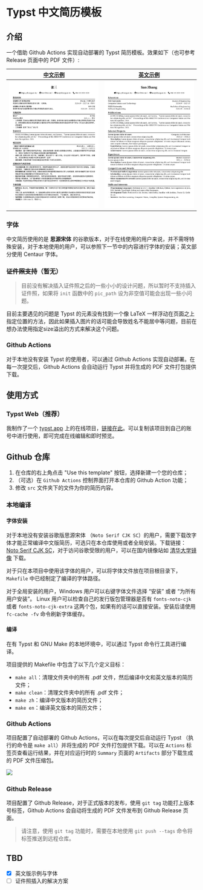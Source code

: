# Typst 中文简历模板

## 介绍

一个借助 Github Actions 实现自动部署的 Typst 简历模板。效果如下（也可参考 Release 页面中的 PDF 文件）:

|  [中文示例](https://github.com/NorthSecond/Auto_Typst_Resume_Template/releases/download/Release-template-1.0.0/default.pdf) |  [英文示例](https://github.com/NorthSecond/Auto_Typst_Resume_Template/releases/download/Release-template-1.0.0/Resume.pdf)| 
|:---:|:---:|
| ![](https://github.com/NorthSecond/Auto_Typst_Resume_Template/blob/main/docs/Chinese.png?raw=true) | ![](https://github.com/NorthSecond/Auto_Typst_Resume_Template/blob/main/docs/English.png?raw=true)| 

### 字体

中文简历使用的是 **思源宋体** 的谷歌版本，对于在线使用的用户来说，并不需呀特殊安装，对于本地使用的用户，可以参照下一节中的内容进行字体的安装；英文部分使用 Centaur 字体。

### <del>证件照支持</del>（暂无）

> 目前没有解决插入证件照之后的一些小小的设计问题，所以暂时不支持插入证件照，如果将 `init` 函数中的 `pic_path` 设为非空值可能会出现一些小问题。

目前主要遇见的问题是 Typst 的元素没有找到一个像 LaTeX 一样浮动在页面之上指定位置的方法，因此如果插入图片的话可能会导致姓名不能居中等问题，目前在想办法使用指定size溢出的方式来解决这个问题。

### Github Actions

对于本地没有安装 Typst 的使用者，可以通过 Github Actions 实现自动部署。在每一次提交后，Github Actions 会自动运行 Typst 并将生成的 PDF 文件打包提供下载。

## 使用方式

### Typst Web（推荐）

我制作了一个 [typst.app](https://typst.app) 上的在线项目，[链接在此](https://typst.app/project/r4XMUB3ENQUH7zWiuK7_tO)。可以复制该项目到自己的账号中进行使用，即可完成在线编辑和即时预览。

## Github 仓库

1. 在仓库的右上角点击 "Use this template" 按钮，选择新建一个您的仓库；
2. （可选）在 `Github Actions` 控制界面打开本仓库的 Github Action 功能；
3. 修改 `src` 文件夹下的文件为你的简历内容。

### 本地编译

#### 字体安装

对于本地没有安装谷歌版思源宋体 （`Noto Serif CJK SC`）的用户，需要下载改字体才能正常编译中文版简历，可选只在本仓库使用或者全局安装。下载链接：[Noto Serif CJK SC](https://fonts.google.com/noto/specimen/Noto+Serif+SC)，对于访问谷歌受限的用户，可以在国内镜像站如 [清华大学镜像](https://mirrors.tuna.tsinghua.edu.cn/github-release/googlefonts/noto-cjk/Noto%20Serif%20CJK%20Version%202.002%20(OTF,%20OTC,%20Super%20OTC,%20Subset%20OTF,%20Variable%20OTF_TTF)/09_NotoSerifCJKsc.zip) 下载。

对于只在本项目中使用该字体的用户，可以将字体文件放在项目根目录下，`Makefile` 中已经制定了编译的字体路径。

对于全局安装的用户，Windows 用户可以右键字体文件选择 “安装” 或者 “为所有用户安装”。 Linux 用户可以检查自己的发行版包管理器是否有 `fonts-noto-cjk` 或者 `fonts-noto-cjk-extra` 这两个包，如果有的话可以直接安装。安装后请使用 `fc-cache -fv` 命令刷新字体缓存。

#### 编译

在有 Typst 和 GNU Make 的本地环境中，可以通过 Typst 命令行工具进行编译。

项目提供的 Makefile 中包含了以下几个定义目标：

- `make all`：清理文件夹中的所有 .pdf 文件，然后编译中文和英文版本的简历文件；
- `make clean`：清理文件夹中的所有 .pdf 文件；
- `make zh`：编译中文版本的简历文件；
- `make en`：编译英文版本的简历文件；

### Github Actions

项目配置了自动部署的 Github Actions，可以在每次提交后自动运行 Typst （执行的命令是 `make all`）并将生成的 PDF 文件打包提供下载。可以在 `Actions` 标签页查看运行结果，并在对应运行时的 `Summary` 页面的 `Artifacts` 部分下载生成的 PDF 文件压缩包。

![](https://github.com/NorthSecond/Auto_Typst_Resume_Template/blob/main/docs/Action.png?raw=true)

### Github Release

项目配置了 Github Release，对于正式版本的发布，使用 `git tag` 功能打上版本号标签，Github Actions 会自动将生成的 PDF 文件发布到 Github Release 页面。

> 请注意，使用 `git tag` 功能时，需要在本地使用 `git push --tags` 命令将标签推送到远程仓库。


## TBD

- [x] 英文版示例与字体
- [ ] 证件照插入的解决方案
